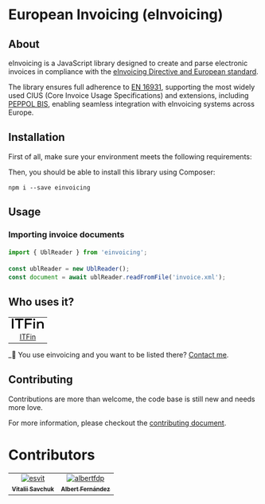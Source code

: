 # European Invoicing (eInvoicing)

## About

eInvoicing is a JavaScript library designed to create and parse electronic invoices in compliance with the [eInvoicing Directive and European standard](https://ec.europa.eu/digital-building-blocks/wikis/display/DIGITAL/eInvoicing).

The library ensures full adherence to [EN 16931](https://ec.europa.eu/digital-building-blocks/sites/display/DIGITAL/EN+16931+compliance), supporting the most widely used CIUS (Core Invoice Usage Specifications) and extensions, including [PEPPOL BIS](https://docs.peppol.eu/poacc/billing/3.0/bis/), enabling seamless integration with eInvoicing systems across Europe.

## Installation

First of all, make sure your environment meets the following requirements:

Then, you should be able to install this library using Composer:

```
npm i --save einvoicing
```

## Usage

### Importing invoice documents

```typescript
import { UblReader } from 'einvoicing';

const ublReader = new UblReader();
const document = await ublReader.readFromFile('invoice.xml');
```

## Who uses it?

<table>
<tr>
<td align="center"><a href="https://itfin.us/"><img src="/.github/images/itfin_logo.svg" width="64" /></a></td>
</tr>
<tr>
<td align="center"><a href="https://itfin.us/">ITFin</a></td>
</tr>
</table>

\_👋 You use einvoicing and you want to be listed there? [Contact me](mailto:esvit666@gmail.com).

## Contributing

Contributions are more than welcome, the code base is still new and needs more love.

For more information, please checkout the [contributing document](https://github.com/esvit/einvoicing/blob/main/CONTRIBUTING.md).

# Contributors

<!-- readme: contributors -start -->
<table>
	<tbody>
		<tr>
            <td align="center">
                <a href="https://github.com/esvit">
                    <img src="https://avatars.githubusercontent.com/u/1222467?v=4" width="100;" alt="esvit"/>
                    <br />
                    <sub><b>Vitalii Savchuk</b></sub>
                </a>
            </td>
            <td align="center">
                <a href="https://github.com/albertfdp">
                    <img src="https://avatars.githubusercontent.com/u/649667?v=4" width="100;" alt="albertfdp"/>
                    <br />
                    <sub><b>Albert Fernández</b></sub>
                </a>
            </td>
		</tr>
	<tbody>
</table>
<!-- readme: contributors -end -->